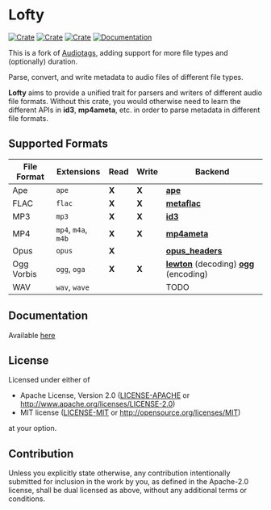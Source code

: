 # Lofty
[![Crate](https://img.shields.io/crates/v/lofty.svg)](https://crates.io/crates/lofty)
[![Crate](https://img.shields.io/crates/d/lofty.svg)](https://crates.io/crates/lofty)
[![Crate](https://img.shields.io/crates/l/lofty.svg)](https://crates.io/crates/lofty)
[![Documentation](https://docs.rs/lofty/badge.svg)](https://docs.rs/lofty/)

This is a fork of [Audiotags](https://github.com/TianyiShi2001/audiotags), adding support for more file types and (optionally) duration.

Parse, convert, and write metadata to audio files of different file types.

**Lofty** aims to provide a unified trait for parsers and writers of different audio file formats.
Without this crate, you would otherwise need to learn the different APIs in **id3**, **mp4ameta**, etc.
in order to parse metadata in different file formats.

## Supported Formats

| File Format   | Extensions          | Read | Write | Backend                                                                                                             |
|---------------|---------------------|------|-------|---------------------------------------------------------------------------------------------------------------------|
| Ape           | `ape`               |**X** |**X**  | [**ape**](https://github.com/rossnomann/rust-ape)                                                                   |
| FLAC          | `flac`              |**X** |**X**  | [**metaflac**](https://github.com/jameshurst/rust-metaflac)                                                         |
| MP3           | `mp3`               |**X** |**X**  | [**id3**](https://github.com/polyfloyd/rust-id3)                                                                    |
| MP4           | `mp4`, `m4a`, `m4b` |**X** |**X**  | [**mp4ameta**](https://github.com/Saecki/rust-mp4ameta)                                                             |
| Opus          | `opus`              |**X** |       | [**opus_headers**](https://github.com/zaethan/opus_headers)                                                         |
| Ogg Vorbis    | `ogg`, `oga`        |**X** |**X**  | [**lewton**](https://github.com/RustAudio/lewton) (decoding) [**ogg**](https://github.com/RustAudio/ogg) (encoding) |
| WAV           | `wav`, `wave`       |      |       | TODO                                                                                                                |

## Documentation
Available [here](https://docs.rs/lofty)

## License

Licensed under either of

* Apache License, Version 2.0
  ([LICENSE-APACHE](LICENSE-APACHE) or http://www.apache.org/licenses/LICENSE-2.0)
* MIT license
  ([LICENSE-MIT](LICENSE-MIT) or http://opensource.org/licenses/MIT)

at your option.

## Contribution

Unless you explicitly state otherwise, any contribution intentionally submitted
for inclusion in the work by you, as defined in the Apache-2.0 license, shall be
dual licensed as above, without any additional terms or conditions.
